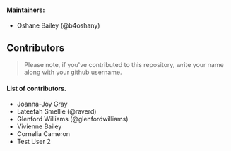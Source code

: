 #### Maintainers:

- Oshane Bailey (@b4oshany)

## Contributors

> Please note, if you've contributed to this repository, write your name along with your github username.


#### List of contributors.

- Joanna-Joy Gray
- Lateefah Smellie (@raverd)
- Glenford Williams (@glenfordwilliams)
- Vivienne Bailey
- Cornelia Cameron
- Test User 2
